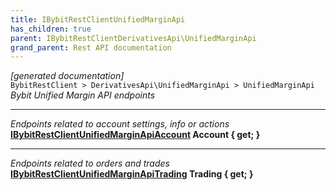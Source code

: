 ```yaml
---
title: IBybitRestClientUnifiedMarginApi
has_children: true
parent: IBybitRestClientDerivativesApi\UnifiedMarginApi
grand_parent: Rest API documentation
---
```

*[generated documentation]*  
`BybitRestClient > DerivativesApi\UnifiedMarginApi > UnifiedMarginApi`  
*Bybit Unified Margin API endpoints*
  
***
*Endpoints related to account settings, info or actions*  
**[IBybitRestClientUnifiedMarginApiAccount](IBybitRestClientUnifiedMarginApiAccount.html) Account { get; }**  
***
*Endpoints related to orders and trades*  
**[IBybitRestClientUnifiedMarginApiTrading](IBybitRestClientUnifiedMarginApiTrading.html) Trading { get; }**  
